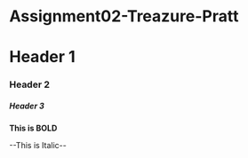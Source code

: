# Assignment02-Treazure-Pratt

# Header 1

### Header 2

##### Header 3

**This is BOLD**

--This is Italic--
